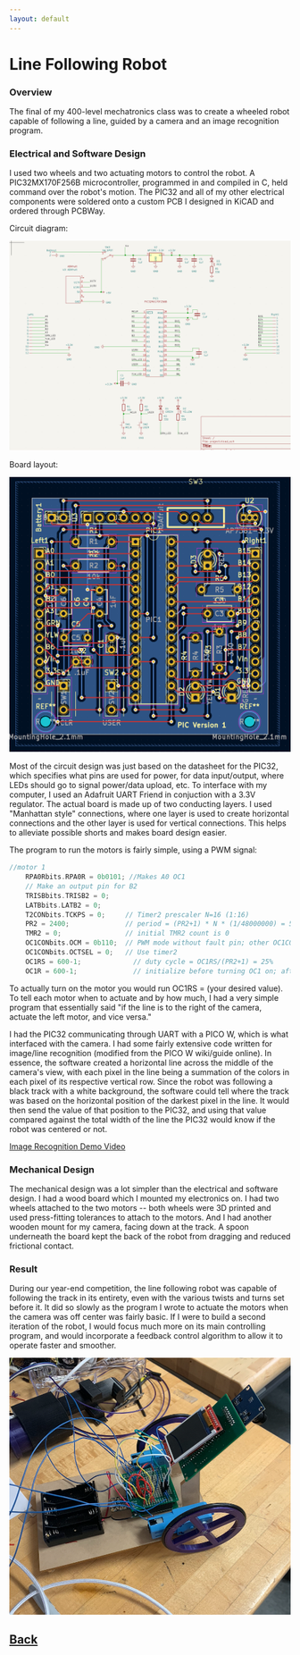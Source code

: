```yaml
---
layout: default
---
```


# Line Following Robot

### Overview

The final of my 400-level mechatronics class was to create a wheeled robot capable of following a line, guided by a camera and an image recognition program.

### Electrical and Software Design

I used two wheels and two actuating motors to control the robot. A PIC32MX170F256B microcontroller, programmed in and compiled in C, held command over the robot's motion. The PIC32 and all of my other electrical components were soldered onto a custom PCB I designed in KiCAD and ordered through PCBWay.

Circuit diagram:

![diagram](pics/circuitdiagram.png)

Board layout:

![pcb](pics/boardlayout.png)

Most of the circuit design was just based on the datasheet for the PIC32, which specifies what pins are used for power, for data input/output, where LEDs should go to signal power/data upload, etc. To interface with my computer, I used an Adafruit UART Friend in conjuction with a 3.3V regulator. The actual board is made up of two conducting layers. I used "Manhattan style" connections, where one layer is used to create horizontal connections and the other layer is used for vertical connections. This helps to alleviate possible shorts and makes board design easier.

The program to run the motors is fairly simple, using a PWM signal:

```C
//motor 1
    RPA0Rbits.RPA0R = 0b0101; //Makes A0 OC1
    // Make an output pin for B2
    TRISBbits.TRISB2 = 0;
    LATBbits.LATB2 = 0;
    T2CONbits.TCKPS = 0;     // Timer2 prescaler N=16 (1:16)
    PR2 = 2400;              // period = (PR2+1) * N * (1/48000000) = 50Hz, has to be less than 65000
    TMR2 = 0;                // initial TMR2 count is 0
    OC1CONbits.OCM = 0b110;  // PWM mode without fault pin; other OC1CON bits are defaults
    OC1CONbits.OCTSEL = 0;   // Use timer2
    OC1RS = 600-1;             // duty cycle = OC1RS/(PR2+1) = 25%
    OC1R = 600-1;              // initialize before turning OC1 on; afterward it is read-only
```

To actually turn on the motor you would run OC1RS = (your desired value). To tell each motor when to actuate and by how much, I had a very simple program that essentially said "if the line is to the right of the camera, actuate the left motor, and vice versa."

I had the PIC32 communicating through UART with a PICO W, which is what interfaced with the camera. I had some fairly extensive code written for image/line recognition (modified from the PICO W wiki/guide online). In essence, the software created a horizontal line across the middle of the camera's view, with each pixel in the line being a summation of the colors in each pixel of its respective vertical row. Since the robot was following a black track with a white background, the software could tell where the track was based on the horizontal position of the darkest pixel in the line. It would then send the value of that position to the PIC32, and using that value compared against the total width of the line the PIC32 would know if the robot was centered or not.

[Image Recognition Demo Video](https://youtu.be/Sd_w9C9yCgY)

### Mechanical Design

The mechanical design was a lot simpler than the electrical and software design. I had a wood board which I mounted my electronics on. I had two wheels attached to the two motors -- both wheels were 3D printed and used press-fitting tolerances to attach to the motors. And I had another wooden mount for my camera, facing down at the track. A spoon underneath the board kept the back of the robot from dragging and reduced frictional contact.

### Result

During our year-end competition, the line following robot was capable of following the track in its entirety, even with the various twists and turns set before it. It did so slowly as the program I wrote to actuate the motors when the camera was off center was fairly basic. If I were to build a second iteration of the robot, I would focus much more on its main controlling program, and would incorporate a feedback control algorithm to allow it to operate faster and smoother.

![linefollower](pics/follower.png)

## [Back](./)
